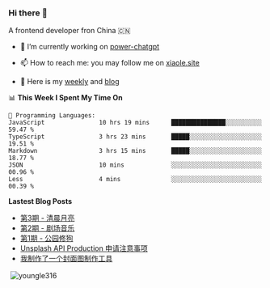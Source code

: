 <h3>Hi there 👋</h3>

A frontend developer fron China 🇨🇳

- 🔭 I’m currently working on [power-chatgpt](https://github.com/youngle316/power-chatgpt)

- 📫 How to reach me: you may follow me on [xiaole.site](https://xiaole.site)

- 📝 Here is my [weekly](https://weekly.xiao.site) and [blog](https://xlog.xiaole.site)

</p>

<!--START_SECTION:waka-->
📊 **This Week I Spent My Time On** 

```text
💬 Programming Languages: 
JavaScript               10 hrs 19 mins      ███████████████░░░░░░░░░░   59.47 % 
TypeScript               3 hrs 23 mins       █████░░░░░░░░░░░░░░░░░░░░   19.51 % 
Markdown                 3 hrs 15 mins       █████░░░░░░░░░░░░░░░░░░░░   18.77 % 
JSON                     10 mins             ░░░░░░░░░░░░░░░░░░░░░░░░░   00.96 % 
Less                     4 mins              ░░░░░░░░░░░░░░░░░░░░░░░░░   00.39 % 
```


<!--END_SECTION:waka-->

**Lastest Blog Posts**
<!-- BLOG-POST-LIST:START -->
- [第3期 - 清晨月亮](https://weekly.xiaole.site/posts/morning-moon)
- [第2期 - 剧场音乐](https://weekly.xiaole.site/posts/theater-music)
- [第1期 - 公园修狗](https://weekly.xiaole.site/posts/park-puppy)
- [Unsplash API Production 申请注意事项](https://xlog.app/api/redirection?characterId=57214&noteId=40)
- [我制作了一个封面图制作工具](https://xlog.app/api/redirection?characterId=57214&noteId=39)
<!-- BLOG-POST-LIST:END -->

<p>&nbsp;<img align="center" src="https://github-readme-stats.vercel.app/api?username=youngle316&show_icons=true&locale=en" alt="youngle316" /></p>
